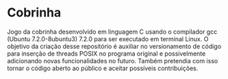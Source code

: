 # Cobrinha
Jogo da cobrinha desenvolvido em linguagem C usando o compilador gcc (Ubuntu 7.2.0-8ubuntu3) 7.2.0 para ser executado em terminal Linux. O objetivo da criação desse repositório é auxiliar no versionamento de código para inserção de threads POSIX no programa original e possivelmente adicionando novas funcionalidades no futuro. Também pretendia com isso tornar o código aberto ao público e aceitar possíveis contribuições.
